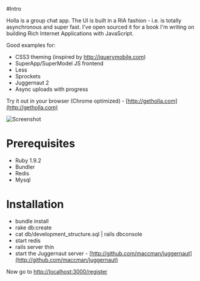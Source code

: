 #Intro

Holla is a group chat app. The UI is built in a RIA fashion - i.e. is totally asynchronous and super fast. I've open sourced it for a book I'm writing on building Rich Internet Applications with JavaScript.

Good examples for:
* CSS3 theming (inspired by http://jquerymobile.com)
* SuperApp/SuperModel JS frontend
* Less
* Sprockets
* Juggernaut 2
* Async uploads with progress

Try it out in your browser (Chrome optimized) - [http://getholla.com](http://getholla.com)

![Screenshot](http://cl.ly/2PNL/content)

# Prerequisites

* Ruby 1.9.2
* Bundler
* Redis
* Mysql

# Installation

* bundle install
* rake db:create
* cat db/development_structure.sql | rails dbconsole
* start redis
* rails server thin
* start the Juggernaut server - [http://github.com/maccman/juggernaut](http://github.com/maccman/juggernaut)

Now go to [http://localhost:3000/register](http://localhost:3000/register)
